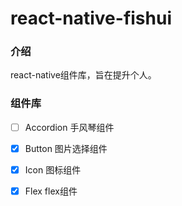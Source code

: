 # react-native-fishui 

### 介绍

react-native组件库，旨在提升个人。

### 组件库
* [ ] Accordion 手风琴组件
* [x] Button 图片选择组件
* [x] Icon 图标组件
* [x] Flex flex组件


